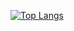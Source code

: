 [![Top Langs](https://github-readme-stats.vercel.app/api/top-langs/?username=dishwasher-detergent&theme=dracula&layout=compact)](https://github.com/anuraghazra/github-readme-stats)
